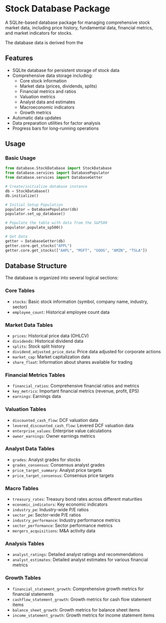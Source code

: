 # Stock Database Package

A SQLite-based database package for managing comprehensive stock market data, including price history, fundamental data, financial metrics, and market indicators for stocks.

The database data is derived from the 

## Features

- SQLite database for persistent storage of stock data
- Comprehensive data storage including:
  - Core stock information
  - Market data (prices, dividends, splits)
  - Financial metrics and ratios
  - Valuation metrics
  - Analyst data and estimates
  - Macroeconomic indicators
  - Growth metrics
- Automatic data updates
- Data preparation utilities for factor analysis
- Progress bars for long-running operations

## Usage

### Basic Usage

```python
from database.StockDatabase import StockDatabase
from database.services import DatabasePopulator
from database.services import DatabaseGetter

# Create/initialize database instance
db = StockDatabase()
db.initialize()

# Initial Setup Population
populator = DatabasePopulator(db)
populator.set_up_database()

# Populate the table with data from the S&P500
populator.populate_sp500()

# Get Data
getter = DatabaseGetter(db)
getter.core.get_stocks("APPL")
getter.core.get_stocks(["AAPL", "MSFT", "GOOG", "AMZN", "TSLA"])
```

## Database Structure

The database is organized into several logical sections:

### Core Tables
- `stocks`: Basic stock information (symbol, company name, industry, sector)
- `employee_count`: Historical employee count data

### Market Data Tables
- `prices`: Historical price data (OHLCV)
- `dividends`: Historical dividend data
- `splits`: Stock split history
- `dividend_adjusted_price_data`: Price data adjusted for corporate actions
- `market_cap`: Market capitalization data
- `share_float`: Information about shares available for trading

### Financial Metrics Tables
- `financial_ratios`: Comprehensive financial ratios and metrics
- `key_metrics`: Important financial metrics (revenue, profit, EPS)
- `earnings`: Earnings data

### Valuation Tables
- `discounted_cash_flow`: DCF valuation data
- `levered_discounted_cash_flow`: Levered DCF valuation data
- `enterprise_values`: Enterprise value calculations
- `owner_earnings`: Owner earnings metrics

### Analyst Data Tables
- `grades`: Analyst grades for stocks
- `grades_consensus`: Consensus analyst grades
- `price_target_summary`: Analyst price targets
- `price_target_consensus`: Consensus price targets

### Macro Tables
- `treasury_rates`: Treasury bond rates across different maturities
- `economic_indicators`: Key economic indicators
- `industry_pe`: Industry-wide P/E ratios
- `sector_pe`: Sector-wide P/E ratios
- `industry_performance`: Industry performance metrics
- `sector_performance`: Sector performance metrics
- `mergers_acquisitions`: M&A activity data

### Analysis Tables
- `analyst_ratings`: Detailed analyst ratings and recommendations
- `analyst_estimates`: Detailed analyst estimates for various financial metrics

### Growth Tables
- `financial_statement_growth`: Comprehensive growth metrics for financial statements
- `cashflow_statement_growth`: Growth metrics for cash flow statement items
- `balance_sheet_growth`: Growth metrics for balance sheet items
- `income_statement_growth`: Growth metrics for income statement items
